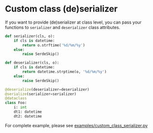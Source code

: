 # Custom class (de)serializer

If you want to provide (de)serializer at class level, you can pass your functions to `serializer` and `deserializer` class attributes.

```python
def serializer(cls, o):
    if cls is datetime:
        return o.strftime('%d/%m/%y')
    else:
        raise SerdeSkip()

def deserializer(cls, o):
    if cls is datetime:
        return datetime.strptime(o, '%d/%m/%y')
    else:
        raise SerdeSkip()

@deserialize(deserializer=deserializer)
@serialize(serializer=serializer)
@dataclass
class Foo:
    i: int
    dt1: datetime
    dt2: datetime
```

For complete example, please see [examples/custom_class_serializer.py](https://github.com/yukinarit/pyserde/blob/master/examples/custom_class_serializer.py)

